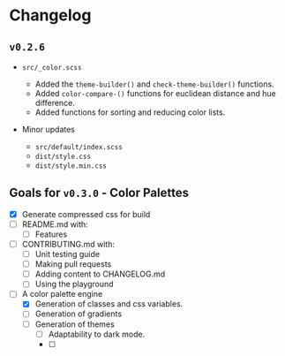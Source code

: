 # Changelog

## `v0.2.6`

- `src/_color.scss`
  - Added the `theme-builder()` and `check-theme-builder()` functions.
  - Added `color-compare-()` functions for euclidean distance and hue difference.
  - Added functions for sorting and reducing color lists.

- Minor updates
  - `src/default/index.scss`
  - `dist/style.css`
  - `dist/style.min.css`

## Goals for `v0.3.0` - Color Palettes
  - [x] Generate compressed css for build
  - [ ] README.md with:
    - [ ] Features
  - [ ] CONTRIBUTING.md with:
    - [ ] Unit testing guide
    - [ ] Making pull requests
    - [ ] Adding content to CHANGELOG.md
    - [ ] Using the playground
  - [ ] A color palette engine
    - [x] Generation of classes and css variables.
    - [ ] Generation of gradients
    - [ ] Generation of themes
      - [ ] Adaptability to dark mode.
      - [ ]
